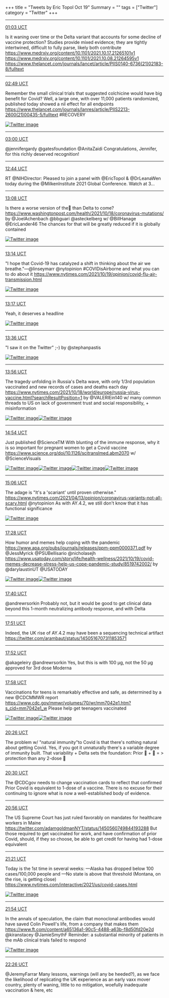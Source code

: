 +++
title = "Tweets by Eric Topol Oct 19"
Summary = ""
tags = ["Twitter"]
category = "Twitter"
+++


---

<a href="https://twitter.com/erictopol/status/1450266361435807745" target="_blank" rel="noreferer">01:03 UCT</a>

Is it waning over time or the Delta variant that accounts for some decline of vaccine protection?
Studies provide mixed evidence; they are tightly intertwined, difficult to fully parse, likely both contribute
https://www.medrxiv.org/content/10.1101/2021.10.17.21265101v1
https://www.medrxiv.org/content/10.1101/2021.10.08.21264595v1
https://www.thelancet.com/journals/lancet/article/PIIS0140-6736(21)02183-8/fulltext



---

<a href="https://twitter.com/erictopol/status/1450292899690659845" target="_blank" rel="noreferer">02:49 UCT</a>

Remember the small clinical trials that suggested colchicine would have big benefit for Covid? Well, a large one, with over 11,000 patients randomized, published today showed a nil effect for all endpoints https://www.thelancet.com/journals/lanres/article/PIIS2213-2600(21)00435-5/fulltext #RECOVERY 

<a href="FCB4lRRUcAI8AIB.jpg"  ><img src="FCB4lRRUcAI8AIB.jpg" alt="Twitter image" ></img></a>

---

<a href="https://twitter.com/erictopol/status/1450295783794880515" target="_blank" rel="noreferer">03:00 UCT</a>

@jennifergardy @gatesfoundation @AnitaZaidi Congratulations, Jennifer, for this richly deserved recognition!



---

<a href="https://twitter.com/erictopol/status/1450442757483368455" target="_blank" rel="noreferer">12:44 UCT</a>

RT @NIHDirector: Pleased to join a panel with @EricTopol &amp; @DrLeanaWen today during the @MilkenInstitute 2021 Global Conference. Watch at 3…



---

<a href="https://twitter.com/erictopol/status/1450448664254566404" target="_blank" rel="noreferer">13:08 UCT</a>

Is there a worse version of the🦠 than Delta to come?
https://www.washingtonpost.com/health/2021/10/18/coronavirus-mutations/
by @JoelAchenbach @bbguari @asteckelberg w/ @BillHanage @EricLander46 
The chances for that will be greatly reduced if it is globally contained 

<a href="FCEE97_VEAURlOt.jpg"  ><img src="FCEE97_VEAURlOt.jpg" alt="Twitter image" ></img></a>

---

<a href="https://twitter.com/erictopol/status/1450450271054680065" target="_blank" rel="noreferer">13:14 UCT</a>

"I hope that Covid-19 has catalyzed a shift in thinking about the air we breathe."—@linseymarr @nytopinion #COVIDisAirborne and what you can to do about it
https://www.nytimes.com/2021/10/19/opinion/covid-flu-air-transmission.html 

<a href="FCEIQKCVEAQkfLB.jpg"  ><img src="FCEIQKCVEAQkfLB.jpg" alt="Twitter image" ></img></a>

---

<a href="https://twitter.com/erictopol/status/1450451076767883268" target="_blank" rel="noreferer">13:17 UCT</a>

Yeah, it deserves a headline 

<a href="FCEJgDjVEAAZd-Q.jpg"  ><img src="FCEJgDjVEAAZd-Q.jpg" alt="Twitter image" ></img></a>

---

<a href="https://twitter.com/erictopol/status/1450455831309209600" target="_blank" rel="noreferer">13:36 UCT</a>

"I saw it on the Twitter" ;-)
by @stephanpastis 

<a href="FCEN1M1UUAAzKfu.jpg"  ><img src="FCEN1M1UUAAzKfu.jpg" alt="Twitter image" ></img></a>

---

<a href="https://twitter.com/erictopol/status/1450460870836998152" target="_blank" rel="noreferer">13:56 UCT</a>

The tragedy unfolding in Russia's Delta wave, with only 1/3rd population vaccinated and new records of cases and deaths each day https://www.nytimes.com/2021/10/18/world/europe/russia-virus-vaccine.html?searchResultPosition=1 by @VALERIEin140 
w/ many common threads to US on lack of government trust and social responsibility, + misinformation 

<a href="FCERR_2UcAAMNyz.jpg"  ><img src="FCERR_2UcAAMNyz.jpg" alt="Twitter image" ></img></a><a href="FCERUMQXMAAwGeL.jpg"  ><img src="FCERUMQXMAAwGeL.jpg" alt="Twitter image" ></img></a>

---

<a href="https://twitter.com/erictopol/status/1450475410328850435" target="_blank" rel="noreferer">14:54 UCT</a>

Just published @ScienceTM 
With blunting of the immune response, why it is so important for pregnant women to get a Covid vaccine
 https://www.science.org/doi/10.1126/scitranslmed.abm2070 w/ @ScienceVisuals 

<a href="FCEfegbXsAYEkXr.jpg"  ><img src="FCEfegbXsAYEkXr.jpg" alt="Twitter image" ></img></a><a href="FCEffxNXMAQJceh.jpg"  ><img src="FCEffxNXMAQJceh.jpg" alt="Twitter image" ></img></a><a href="FCEfhBSWUAok6Sc.jpg"  ><img src="FCEfhBSWUAok6Sc.jpg" alt="Twitter image" ></img></a><a href="FCEfm9BUcAA079k.jpg"  ><img src="FCEfm9BUcAA079k.jpg" alt="Twitter image" ></img></a>

---

<a href="https://twitter.com/erictopol/status/1450478390994108416" target="_blank" rel="noreferer">15:06 UCT</a>

The adage is "It's a 'scariant' until proven otherwise."
https://www.nytimes.com/2021/04/13/opinion/coronavirus-variants-not-all-scary.html @nytopinion 
As with AY.4.2, we still don't know that it has functional significance 

<a href="FCEh88dVEAEOd3u.jpg"  ><img src="FCEh88dVEAEOd3u.jpg" alt="Twitter image" ></img></a>

---

<a href="https://twitter.com/erictopol/status/1450514184744013826" target="_blank" rel="noreferer">17:28 UCT</a>

How humor and memes help coping with the pandemic
https://www.apa.org/pubs/journals/releases/ppm-ppm0000371.pdf by @JessMyrick @PSUBellisario @nicholasejh
https://www.usatoday.com/story/life/health-wellness/2021/10/19/covid-memes-decrease-stress-help-us-cope-pandemic-study/8519742002/ by @darylaustinUT @USATODAY 

<a href="FCFBxLdXMAMNXv9.jpg"  ><img src="FCFBxLdXMAMNXv9.jpg" alt="Twitter image" ></img></a><a href="FCFCkFIXoAkMnBf.jpg"  ><img src="FCFCkFIXoAkMnBf.jpg" alt="Twitter image" ></img></a>

---

<a href="https://twitter.com/erictopol/status/1450517285572018183" target="_blank" rel="noreferer">17:40 UCT</a>

@andrewrsorkin Probably not, but it would be good to get clinical data beyond this 1-month neutralizing antibody response, and with Delta



---

<a href="https://twitter.com/erictopol/status/1450520000595312644" target="_blank" rel="noreferer">17:51 UCT</a>

Indeed, the UK rise of AY.4.2 may have been a sequencing technical artifact https://twitter.com/arambaut/status/1450516707311853571



---

<a href="https://twitter.com/erictopol/status/1450520359552180225" target="_blank" rel="noreferer">17:52 UCT</a>

@akageleiry @andrewrsorkin Yes, but this is with 100 μg, not the 50 μg approved for 3rd dose Moderna



---

<a href="https://twitter.com/erictopol/status/1450521688576167938" target="_blank" rel="noreferer">17:58 UCT</a>

Vaccinations for teens is remarkably effective and safe, as determined by a new @CDCMMWR report
https://www.cdc.gov/mmwr/volumes/70/wr/mm7042e1.htm?s_cid=mm7042e1_w
Please help get teenagers vaccinated 

<a href="FCFJnqtWEAINqRw.jpg"  ><img src="FCFJnqtWEAINqRw.jpg" alt="Twitter image" ></img></a><a href="FCFJwmkXMAsZE_X.png"  ><img src="FCFJwmkXMAsZE_X.png" alt="Twitter image" ></img></a>

---

<a href="https://twitter.com/erictopol/status/1450559027256061953" target="_blank" rel="noreferer">20:26 UCT</a>

The problem w/ "natural immunity"to Covid is that there's nothing natural about getting Covid. 
Yes, if you got it unnaturally there's a variable degree of immunity built. That variability + Delta sets the foundation: 
Prior 🦠 + 💉 = &gt; protection than any 2-dose 💉



---

<a href="https://twitter.com/erictopol/status/1450560108925050883" target="_blank" rel="noreferer">20:30 UCT</a>

The @CDCgov needs to change vaccination cards to reflect that confirmed Prior Covid is equivalent to 1-dose of a vaccine. There is no excuse for their continuing to ignore what is now a well-established body of evidence.



---

<a href="https://twitter.com/erictopol/status/1450566515992920068" target="_blank" rel="noreferer">20:56 UCT</a>

The US Supreme Court has just ruled favorably on mandates for healthcare workers in Maine
https://twitter.com/adamgoldmanNYT/status/1450560749844193288
But those required to get vaccinated for work, and have confirmation of prior Covid, should, if they so choose, be able to get credit for having had 1-dose equivalent



---

<a href="https://twitter.com/erictopol/status/1450572763119292418" target="_blank" rel="noreferer">21:21 UCT</a>

Today is the 1st time in several weeks:
—Alaska has dropped below 100 cases/100,000 people
and
—No state is above that threshold
(Montana, on the rise, is getting close)
https://www.nytimes.com/interactive/2021/us/covid-cases.html 

<a href="FCF3rpEVcAEYGFQ.jpg"  ><img src="FCF3rpEVcAEYGFQ.jpg" alt="Twitter image" ></img></a>

---

<a href="https://twitter.com/erictopol/status/1450581092344365060" target="_blank" rel="noreferer">21:54 UCT</a>

In the annals of speculation, the claim that monoclonal antibodies would have saved Colin Powell's life, from a company that makes them
https://www.ft.com/content/a65136a1-90c5-4488-a63b-f8d50fd20e2d @kiranstacey @JamieSmythF 
Reminder: a substantial minority of patients in the mAb clinical trials failed to respond 

<a href="FCF-aHdVUAATXUW.jpg"  ><img src="FCF-aHdVUAATXUW.jpg" alt="Twitter image" ></img></a>

---

<a href="https://twitter.com/erictopol/status/1450589101544009729" target="_blank" rel="noreferer">22:26 UCT</a>

@JeremyFarrar Many lessons, warnings (will any be heeded?), as we face the likelihood of replicating the UK experience as an early vaxx mover country, plenty of waning, little to no mitigation, woefully inadequate vaccination &amp; here, etc

